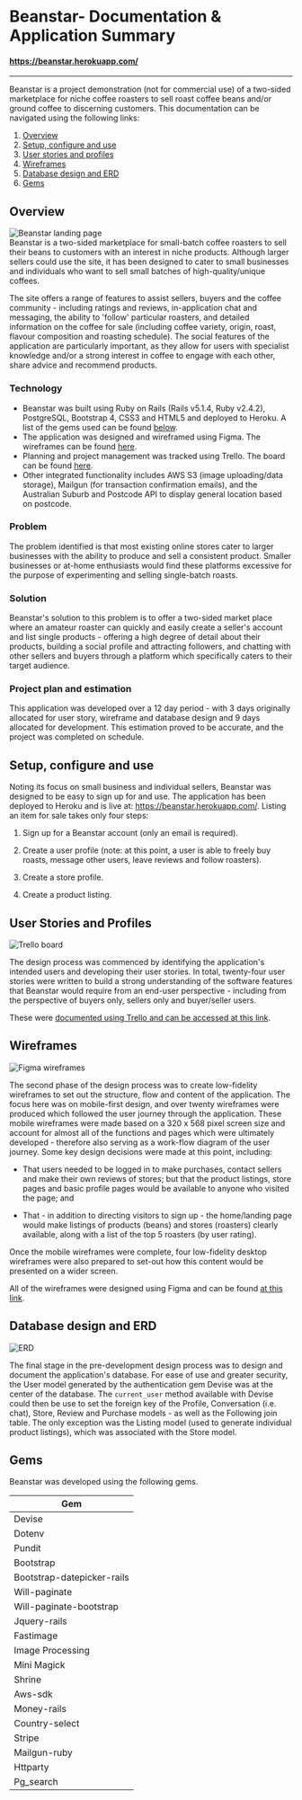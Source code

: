 # **Beanstar**- Documentation & Application Summary
#### https://beanstar.herokuapp.com/

----------

Beanstar is a project demonstration (not for commercial use) of a two-sided marketplace for niche coffee roasters to sell roast coffee beans and/or ground coffee to discerning customers. This documentation can be navigated using the following links:

1. [Overview](#overview) 
2. [Setup, configure and use](#setup-configure-and-use)
3. [User stories and profiles](#user-stories-and-profiles)
4. [Wireframes](#wireframes)
5. [Database design and ERD](#database-design-and-erd)
7. [Gems](#gems)

## Overview

![Beanstar landing page](https://trello-attachments.s3.amazonaws.com/59f280e7c0ab92dd996443d6/59f2bc5352dd03099bdb2642/7b3e22730a5ed7cb69237698ec0539fe/Beanstar.png)
<br />
Beanstar is a two-sided marketplace for small-batch coffee roasters to sell their beans to customers with an interest in niche products. Although larger sellers could use the site, it has been designed to cater to small businesses and individuals who want to sell small batches of high-quality/unique coffees. 

The site offers a range of features to assist sellers, buyers and the coffee community - including ratings and reviews, in-application chat and messaging, the ability to 'follow' particular roasters, and detailed information on the coffee for sale (including coffee variety, origin, roast, flavour composition and roasting schedule). The social features of the application are particularly important, as they allow for users with specialist knowledge and/or a strong interest in coffee to engage with each other, share advice and recommend products.



### Technology

 - Beanstar was built using Ruby on Rails (Rails v5.1.4, Ruby v2.4.2), PostgreSQL, Bootstrap 4, CSS3 and HTML5 and deployed to Heroku. A list of the gems used can be found [below](#gems).
 - The application was designed and wireframed using Figma. The wireframes can be found <a href="https://www.figma.com/file/Wg1dSvnq7xFOieUXv4cdDBlj/Major-Project---Beanstar">here</a>. 
 - Planning and project management was tracked using Trello. The board can be found <a href="https://trello.com/b/JkPtVpr2/two-sided-marketplace-beanstar">here</a>. 
 - Other integrated functionality includes AWS S3 (image uploading/data storage), Mailgun (for transaction confirmation emails), and the Australian Suburb and Postcode API to display general location based on postcode. 
 

### Problem

The problem identified is that most existing online stores cater to larger businesses with the ability to produce and sell a consistent product. Smaller businesses or at-home enthusiasts would find these platforms excessive for the purpose of experimenting and selling single-batch roasts.  

### Solution

Beanstar's solution to this problem is to offer a two-sided market place where an amateur roaster can quickly and easily create a seller's account and list single products - offering a high degree of detail about their products, building a social profile and attracting followers, and chatting with other sellers and buyers through a platform which specifically caters to their target audience. 

### Project plan and estimation

This application was developed over a 12 day period - with 3 days originally allocated for user story, wireframe and database design and  9 days allocated for development. This estimation proved to be accurate, and the project was completed on schedule.

## Setup, configure and use

Noting its focus on small business and individual sellers, Beanstar was designed to be easy to sign up for and use. The application has been deployed to Heroku and is live at: https://beanstar.herokuapp.com/. Listing an item for sale takes only four steps:

 1. Sign up for a Beanstar account (only an email is required).<br>
 
 2. Create a user profile (note: at this point, a user is able to freely buy roasts, message other users, leave reviews and follow roasters).<br>
 
 3. Create a store profile.<br>
 
 4. Create a product listing. 

## User Stories and Profiles
 
![Trello board](https://trello-attachments.s3.amazonaws.com/59f280e7c0ab92dd996443d6/59f2bc5352dd03099bdb2642/ee99e6dc8bf84748b8a6b5c09a36d071/Trello.png)
<br />

The design process was commenced by identifying the application's intended users and developing their user stories. In total, twenty-four user stories were written to build a strong understanding of the software features that Beanstar would require from an end-user perspective - including from the perspective of buyers only, sellers only and buyer/seller users. 

These were <a href="https://trello.com/b/JkPtVpr2/two-sided-marketplace-beanstar">documented using Trello and can be accessed at this link</a>. 

## Wireframes
![Figma wireframes](https://trello-attachments.s3.amazonaws.com/59f280e7c0ab92dd996443d6/59f2bc5352dd03099bdb2642/8230f2a9dbb2bea2364fd038a8a041e6/Figma.png)
<br>

The second phase of the design process was to create low-fidelity wireframes to set out the structure, flow and content of the application. The focus here was on mobile-first design, and over twenty wireframes were produced which followed the user journey through the application. These mobile wireframes were made based on a 320 x 568 pixel screen size and account for almost all of the functions and pages which were ultimately developed - therefore also serving as a work-flow diagram of the user journey. Some key design decisions were made at this point, including:

 - That users needed to be logged in to make purchases, contact sellers and make their own reviews of stores; but that the product listings, store pages and basic profile pages would be available to anyone who visited the page; and
 
 - That - in addition to directing visitors to sign up - the home/landing page would make listings of products (beans) and stores (roasters) clearly available, along with a list of the top 5 roasters (by user rating).


Once the mobile wireframes were complete, four low-fidelity desktop wireframes were also prepared to set-out how this content would be presented on a wider screen.

All of the wireframes were designed using Figma and can be found <a href="https://www.figma.com/file/Wg1dSvnq7xFOieUXv4cdDBlj/Major-Project---Beanstar">at this link</a>. 

## Database design and ERD
![ERD](https://trello-attachments.s3.amazonaws.com/59f280e7c0ab92dd996443d6/59f68709836a27e3f5734c1a/b157e36c2464ca9557d520eb6fd09b9a/final_erd.png)

The final stage in the pre-development design process was to design and document the application's database. For ease of use and greater security, the User model generated by the authentication gem Devise was at the center of the database. The `current_user` method available with Devise could then be use to set the foreign key of the Profile, Conversation (i.e. chat), Store, Review and Purchase models - as well as the Following join table. The only exception was the Listing model (used to generate individual product listings), which was associated with the Store model. 

## Gems

Beanstar was developed using the following gems. 

| Gem | 
| ------ | 
| Devise | 
| Dotenv | 
| Pundit | 
| Bootstrap |
| Bootstrap-datepicker-rails | 
| Will-paginate | 
| Will-paginate-bootstrap | 
| Jquery-rails | 
| Fastimage | 
| Image Processing | 
| Mini Magick | 
| Shrine | 
| Aws-sdk | 
| Money-rails | 
| Country-select | 
| Stripe | 
| Mailgun-ruby |
| Httparty | 
| Pg_search |

